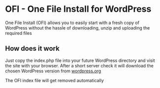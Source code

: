 OFI - One File Install for WordPress
==============================

One File Install (OFI) allows you to easily start with a fresh copy of WordPress without the hassle of downloading, unzip and uploading the required files


How does it work
--
Just copy the index.php file into your future WordPress directory and visit the site with your browser. After a short server check it will download the chosen WordPress version from [wordpress.org](http://wordpress.org/download/release-archive/)

The OFI index file will get removed automatically
